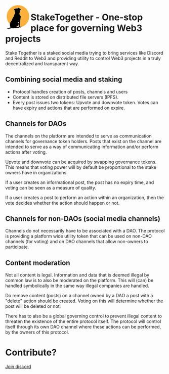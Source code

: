 [<img  align="left" w src="./logo.png" style="width: 80px; height: 80px" alt="Resume application project app icon">](https://github.com/marcus-pousette/solvei)

# StakeTogether -  One-stop place for governing Web3 projects
Stake Together is a staked social media trying to bring services like Discord and Reddit to Web3 and providing utility to control Web3 projects in a truly decentralized and transparent way.
 
## Combining social media and staking
- Protocol handles creation of posts, channels and users
- Content is stored on distributed file servers (IPFS).
- Every post issues two tokens: Upvote and downvote token. Votes can have expiry and actions that are performed on expire.
 
## Channels for DAOs
The channels on the platform are intended to serve as communication channels for governance token holders. Posts that exist on the channel are intended to serve as a way of communicating information and/or perform actions after voting.
 
Upvote and downvote can be acquired by swapping governance tokens. This means that voting power will by default be proportional to the stake owners have in organizations.
 
If a user creates an informational post, the post has no expiry time, and voting can be seen as a measure of quality.
 
If a user creates a post to perform an action within an organization, then the vote decides whether the action should happen or not.
 
## Channels for non-DAOs (social media channels)
Channels do not necessarily have to be associated with a DAO. The protocol is providing a platform wide utility token that can be used on non-DAO channels (for voting) and on DAO channels that allow non-owners to participate.
 
 
## Content moderation
Not all content is legal. Information and data that is deemed illegal by common law is to also be moderated on the platform. This will (can) be handled symbolically in the same way illegal companies are handled.
 
Do remove content (posts) on a channel owned by a DAO a post with a "delete" action should be created. Voting on this will determine whether the post will be deleted or not.
 
There has to also be a global governing control to prevent illegal content to threaten the existence of the entire protocol itself. The protocol will control itself through its own DAO channel where these actions can be performed, by the owners of this protocol.
 
# Contribute? 

[Join discord](https://discord.gg/z2h3rdfB)









